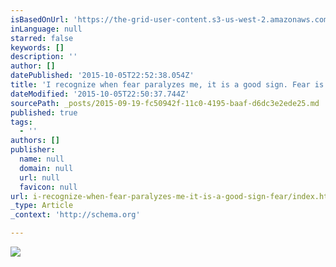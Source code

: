 ```yaml
---
isBasedOnUrl: 'https://the-grid-user-content.s3-us-west-2.amazonaws.com/95c5fae5-defc-49e0-9b90-5ecd577dcbae.png'
inLanguage: null
starred: false
keywords: []
description: ''
author: []
datePublished: '2015-10-05T22:52:38.054Z'
title: 'I recognize when fear paralyzes me, it is a good sign. Fear is an indicator that I am on the right path. Fear tends to get me stuck in a proverbial rut. My hope is that in this workshop we will begin to understand why we have stop taking risk.'
dateModified: '2015-10-05T22:50:37.744Z'
sourcePath: _posts/2015-09-19-fc50942f-11c0-4195-baaf-d6dc3e2ede25.md
published: true
tags:
  - ''
authors: []
publisher:
  name: null
  domain: null
  url: null
  favicon: null
url: i-recognize-when-fear-paralyzes-me-it-is-a-good-sign-fear/index.html
_type: Article
_context: 'http://schema.org'

---
```

![](https://the-grid-user-content.s3-us-west-2.amazonaws.com/95c5fae5-defc-49e0-9b90-5ecd577dcbae.png)